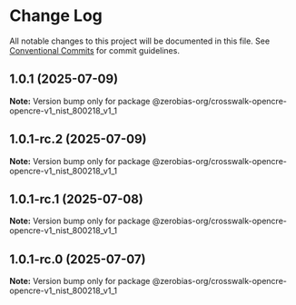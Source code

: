 # Change Log

All notable changes to this project will be documented in this file.
See [Conventional Commits](https://conventionalcommits.org) for commit guidelines.

## 1.0.1 (2025-07-09)

**Note:** Version bump only for package @zerobias-org/crosswalk-opencre-opencre-v1_nist_800218_v1_1





## 1.0.1-rc.2 (2025-07-09)

**Note:** Version bump only for package @zerobias-org/crosswalk-opencre-opencre-v1_nist_800218_v1_1





## 1.0.1-rc.1 (2025-07-08)

**Note:** Version bump only for package @zerobias-org/crosswalk-opencre-opencre-v1_nist_800218_v1_1





## 1.0.1-rc.0 (2025-07-07)

**Note:** Version bump only for package @zerobias-org/crosswalk-opencre-opencre-v1_nist_800218_v1_1
